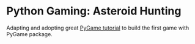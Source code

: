 # Python Gaming: Asteroid Hunting
Adapting and adopting great [PyGame tutorial](https://coderslegacy.com/python/python-pygame-tutorial/) to build the first game with PyGame package.
